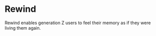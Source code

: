 # Rewind

Rewind enables generation Z users to feel their memory as if they were living them again.
